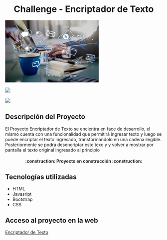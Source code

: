 <h1 align="center"> Challenge - Encriptador de Texto </h1>

<img src="./img/logoProyectoEncriptador.jpg" width="300" heigth="100" alt="Logo del programa de encriptación de textos">

<p align="left">
   <img src="https://img.shields.io/badge/STATUS-EN%20DESAROLLO-green">
   </p>

<p align="left">
   <img src="https://img.shields.io/aur/last-modified/google-chrome">
   </p>

<h2>Descripción del Proyecto</h2>
<p>El Proyecto Encriptador de Texto se encientra en face de desarrollo, el mismo cuenta con una funcionalidad que permitirá ingresar texto
y luego se puede encriptar el texto ingresado, transformándolo en una cadena ilegible. Posteriormente se podrá desencriptar este texo y
y volver a mostrar por pantalla el texto original ingresado al principio</p>

<h4 align="center">
:construction: Proyecto en construcción :construction:
</h4>

<h2>Tecnologías utilizadas</h2>
<ul>
  <li>HTML</li>
  <li>Javasript</li>
  <li>Bootstrap</li>
  <li>CSS</li>
</ul>

<h2>Acceso al proyecto en la web</h2>
<a href=" https://nestorfabriciocampos.github.io/Challenge-EncriptadorTexto">Encriptador de Texto</a>

